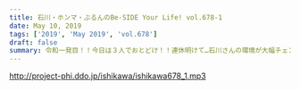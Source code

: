 ```yaml
---
title: 石川・ホンマ・ぶるんのBe-SIDE Your Life! vol.678-1
date: May 10, 2019
tags: ['2019', 'May 2019', 'vol.678']
draft: false
summary: 令和一発目！！今日は３人でおとどけ！！連休明けて…石川さんの環境が大幅チェンジ！！MIURA
---
```


http://project-phi.ddo.jp/ishikawa/ishikawa678_1.mp3
